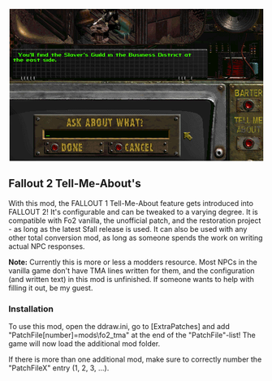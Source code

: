 <p align="center"><img src="fo2_tma.png" alt="Fallout 2 Tell-Me-Abouts"/></p>

Fallout 2 Tell-Me-About's
------------------

With this mod, the FALLOUT 1 Tell-Me-About feature gets introduced into FALLOUT 2! It's configurable and can be tweaked to a varying degree. It is compatible with Fo2 vanilla, the unofficial patch, and the restoration project - as long as the latest Sfall release is used. It can also be used with any other total conversion mod, as long as someone spends the work on writing actual NPC responses.

**Note:** Currently this is more or less a modders resource. Most NPCs in the vanilla game don't have TMA lines written for them, and the configuration (and written text) in this mod is unfinished. If someone wants to help with filling it out, be my guest.

### Installation
To use this mod, open the ddraw.ini, go to [ExtraPatches] and add "PatchFile[number]=mods\fo2_tma" at the end of the "PatchFile"-list!
The game will now load the additional mod folder.

If there is more than one additional mod, make sure to correctly number the "PatchFileX" entry (1, 2, 3, ...). 
